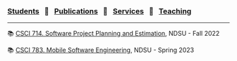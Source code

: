 
### [Students](stamlab.md) &nbsp;&nbsp;🌴&nbsp;&nbsp; [Publications](publications.md) &nbsp;&nbsp;🌴&nbsp;&nbsp; [Services](services.md) &nbsp;&nbsp;🌴&nbsp;&nbsp; [Teaching](teaching.md)
***

📚 <a href="https://catalog.ndsu.edu/course-catalog/descriptions/csci/" target="_blank">CSCI 714. Software Project Planning and Estimation</a>, NDSU - Fall 2022

📚 <a href="teaching/syllabus/783spring23.pdf" target="_blank">CSCI 783. Mobile Software Engineering</a>, NDSU - Spring 2023 